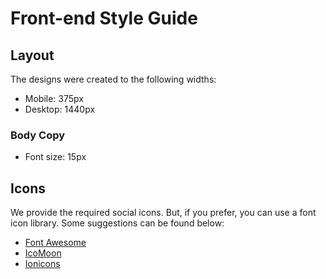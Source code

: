 # Front-end Style Guide

## Layout

The designs were created to the following widths:

- Mobile: 375px
- Desktop: 1440px

### Body Copy

- Font size: 15px

## Icons

We provide the required social icons. But, if you prefer, you can use a font icon library. Some suggestions can be found below:

- [Font Awesome](https://fontawesome.com)
- [IcoMoon](https://icomoon.io)
- [Ionicons](https://ionicons.com)
